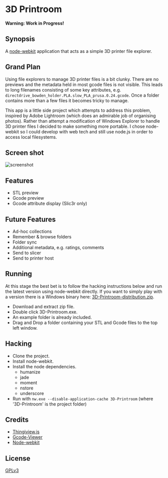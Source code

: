 # 3D Printroom

**Warning: Work in Progress!**

## Synopsis
A [node-webkit](https://github.com/rogerwang/node-webkit) application that acts as a simple 3D printer file explorer.

## Grand Plan

Using file explorers to manage 3D printer files is a bit clunky. There are no previews and the metadata held in most gcode files is not visible. This leads to long filenames consisting of some key attributes, e.g. ```directdrive_bowden_holder.PLA.slow_PLA_prusa.0.24.gcode```.  Once a folder contains more than a few files it becomes tricky to manage.

This app is a little side project which attempts to address this problem, inspired by Adobe Lightroom (which does an admirable job of organising photos).  Rather than attempt a modification of Windows Explorer to handle 3D printer files I decided to make something more portable.  I chose node-webkit so I could develop with web tech and still use node.js in order to access local filesystems.

## Screen shot

![screenshot](https://dl.dropbox.com/u/22464622/3D-Printroom/screenshot.png)

## Features

* STL preview
* Gcode preview
* Gcode attribute display (Slic3r only)

## Future Features

* Ad-hoc collections
* Remember & browse folders
* Folder sync
* Additional metadata, e.g. ratings, comments
* Send to slicer
* Send to printer host


## Running
At this stage the best bet is to follow the hacking instructions below and run the latest version using node-webkit directly.  If you want to simply play with a version there is a Windows binary here: [3D-Printroom-distribution.zip](https://dl.dropbox.com/u/22464622/3D-Printroom/3D-Printroom-distribution.zip).

* Download and extract zip file.
* Double click 3D-Printroom.exe.
* An example folder is already included.
* Drag and Drop a folder containing your STL and Gcode files to the top left window.

## Hacking
* Clone the project.
* Install node-webkit.
* Install the node dependencies.
  * humanize
  * jade
  * moment
  * nstore
  * underscore
* Run with ```nw.exe --disable-application-cache 3D-Printroom``` (where '3D-Printroom' is the project folder)

## Credits
* [Thingiview.js](https://github.com/tbuser/thingiview.js)
* [Gcode-Viewer](https://github.com/joewalnes/gcode-viewer)
* [Node-webkit](https://github.com/rogerwang/node-webkit)

## License
[GPLv3](http://www.example.com/licenses/gpl.html)